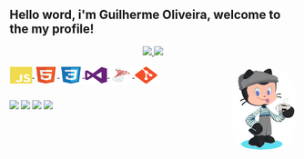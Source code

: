 ## Hello word, i'm Guilherme Oliveira, welcome to the my profile!

<div align="center">
    <a href="https://github.com/gscodebrasil">
    <img height="150" src="https://github-readme-stats.vercel.app/api?username=gscodebrasil&show_icons=true&theme=dracula&include_all_commits=true&count_private=true"/>
    <img height="150" src="https://github-readme-stats.vercel.app/api/top-langs/?username=gscodebrasil&layout=compact&langs_count=7&theme=dracula"/>     
</div> 

<div style="display: inline_block"><br>
    <img align="center" alt="Javascript" height="30" width="40" src="https://raw.githubusercontent.com/gscodebrasil/devicons/main/icons/javascript/javascript-plain.svg" title="Javascript">
    <img align="center" alt="HTML5" height="30" width="40" src="https://raw.githubusercontent.com/gscodebrasil/devicons/main/icons/html5/html5-original.svg" title="HTML5">
    <img align="center" alt="CSS3" height="30" width="40" src="https://raw.githubusercontent.com/gscodebrasil/devicons/main/icons/css3/css3-original.svg" title="CSS3">
    <img align="center" alt="VB.Net" height="30" width="40" src="https://raw.githubusercontent.com/gscodebrasil/devicons/main/icons/visualstudio/visualstudio-plain.svg" title="VB.Net">
    <img align="center" alt="Sql-server" height="30" width="40" src="https://raw.githubusercontent.com/gscodebrasil/devicons/main/icons/microsoftsqlserver/sql-server.svg" title="Sql-server"> 
    <img align="center" alt="Git" height="30" width="40" src="https://raw.githubusercontent.com/gscodebrasil/devicons/main/icons/git/git-plain.svg" title="Git">   
    <img align="right" alt="GitHub-Cat" height="150" style="border-radius:50px;" src="https://github.com/gscodebrasil/devicons/blob/main/icons/github/mygitcat.png">     
</div>
  
  ##  

<div>    
  <a href="https://www.facebook.com/profile.php?id=100004230251012" rel="noreferrer"><img src="https://img.shields.io/badge/Facebook-1877F2?style=for-the-badge&logo=facebook&logoColor=white" rel="noreferrer"></a>
  <a href="https://www.instagram.com/xguioliveirax/" target="_blank"><img src="https://img.shields.io/badge/-Instagram-%23E4405F?style=for-the-badge&logo=instagram&logoColor=white" target="_blank"></a>
  <a href = "mailto:contatorafaballerini@gmail.com"><img src="https://img.shields.io/badge/-Gmail-%23333?style=for-the-badge&logo=gmail&logoColor=white" target="_blank"></a>
  <a href="https://www.linkedin.com/in/guilherme-oliveira-400605146/" target="_blank"><img src="https://img.shields.io/badge/-LinkedIn-%230077B5?style=for-the-badge&logo=linkedin&logoColor=white" target="_blank"></a> 
</div>
